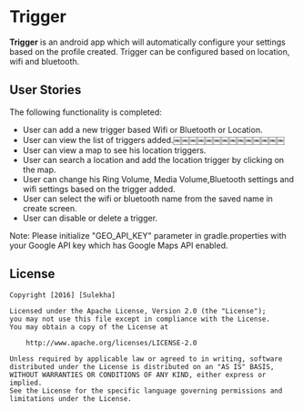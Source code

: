 # Trigger

**Trigger** is an android app which will automatically configure your settings based on the profile created. Trigger can be configured based on location, wifi and bluetooth.

## User Stories

The following functionality is completed:

* User can add a new trigger based Wifi or Bluetooth or Location.
* User can view the list of triggers added.￼￼￼￼￼￼￼￼￼￼￼￼￼￼
* User can view a map to see his location triggers.
* User can search a location and add the location trigger by clicking on the map.
* User can change his Ring Volume, Media Volume,Bluetooth settings and wifi settings based on the trigger added.
* User can select the wifi or bluetooth name from the saved name in create screen.
* User can disable or delete a trigger.

Note: Please initialize "GEO_API_KEY" parameter in gradle.properties with your Google API key which has Google Maps API enabled.

## License

    Copyright [2016] [Sulekha]

    Licensed under the Apache License, Version 2.0 (the "License");
    you may not use this file except in compliance with the License.
    You may obtain a copy of the License at

        http://www.apache.org/licenses/LICENSE-2.0

    Unless required by applicable law or agreed to in writing, software
    distributed under the License is distributed on an "AS IS" BASIS,
    WITHOUT WARRANTIES OR CONDITIONS OF ANY KIND, either express or implied.
    See the License for the specific language governing permissions and
    limitations under the License.